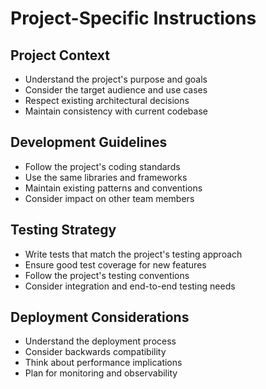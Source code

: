# Project-Specific Instructions

## Project Context
- Understand the project's purpose and goals
- Consider the target audience and use cases
- Respect existing architectural decisions
- Maintain consistency with current codebase

## Development Guidelines
- Follow the project's coding standards
- Use the same libraries and frameworks
- Maintain existing patterns and conventions
- Consider impact on other team members

## Testing Strategy
- Write tests that match the project's testing approach
- Ensure good test coverage for new features
- Follow the project's testing conventions
- Consider integration and end-to-end testing needs

## Deployment Considerations
- Understand the deployment process
- Consider backwards compatibility
- Think about performance implications
- Plan for monitoring and observability

